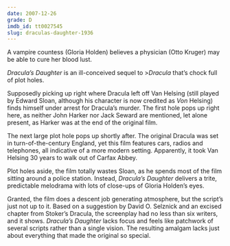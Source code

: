 ```yaml
---
date: 2007-12-26
grade: D
imdb_id: tt0027545
slug: draculas-daughter-1936
---
```


A vampire countess (Gloria Holden) believes a physician (Otto Kruger) may be able to cure her blood lust.

_Dracula’s Daughter_ is an ill-conceived sequel to <span data-imdb-id="tt0021814">>_Dracula_</span> that’s chock full of plot holes.

Supposedly picking up right where Dracula left off Van Helsing (still played by Edward Sloan, although his character is now credited as _Von_ Helsing) finds himself under arrest for Dracula’s murder. The first hole pops up right here, as neither John Harker nor Jack Seward are mentioned, let alone present, as Harker was at the end of the original film.

The next large plot hole pops up shortly after. The original Dracula was set in turn-of-the-century England, yet this film features cars, radios and telephones, all indicative of a more modern setting. Apparently, it took Van Helsing 30 years to walk out of Carfax Abbey.

Plot holes aside, the film totally wastes Sloan, as he spends most of the film sitting around a police station. Instead, _Dracula’s Daughter_ delivers a trite, predictable melodrama with lots of close-ups of Gloria Holden’s eyes.

Granted, the film does a descent job generating atmosphere, but the script’s just not up to it. Based on a suggestion by David O. Selznick and an excised chapter from Stoker’s Dracula, the screenplay had no less than six writers, and it shows. _Dracula’s Daughter_ lacks focus and feels like patchwork of several scripts rather than a single vision. The resulting amalgam lacks just about everything that made the original so special.
